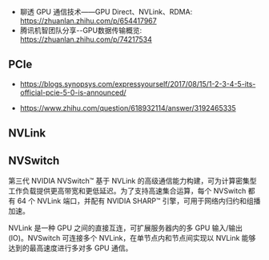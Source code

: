 



- 聊透 GPU 通信技术——GPU Direct、NVLink、RDMA: https://zhuanlan.zhihu.com/p/654417967
- 腾讯机智团队分享--GPU数据传输概览: https://zhuanlan.zhihu.com/p/74217534







## PCIe

- https://blogs.synopsys.com/expressyourself/2017/08/15/1-2-3-4-5-its-official-pcie-5-0-is-announced/

- https://www.zhihu.com/question/618932114/answer/3192465335



## NVLink





## NVSwitch



第三代 NVIDIA NVSwitch™ 基于 NVLink 的高级通信能力构建，可为计算密集型工作负载提供更高带宽和更低延迟。为了支持高速集合运算，每个 NVSwitch 都有 64 个 NVLink 端口，并配有 NVIDIA SHARP™ 引擎，可用于网络内归约和组播加速。



NVLink 是一种 GPU 之间的直接互连，可扩展服务器内的多 GPU 输入/输出 (IO)。NVSwitch 可连接多个 NVLink，在单节点内和节点间实现以 NVLink 能够达到的最高速度进行多对多 GPU 通信。

